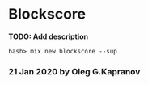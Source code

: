 # Blockscore

**TODO: Add description**

```
bash> mix new blockscore --sup
```

### 21 Jan 2020 by Oleg G.Kapranov
